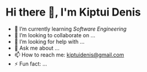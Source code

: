 # Hi there 👋, I'm Kiptui Denis


- 🌱 I’m currently learning *Software Engineering*
- 👯 I’m looking to collaborate on ...
- 🤔 I’m looking for help with ...
- 💬 Ask me about ...
- 📫 How to reach me: kiptuidenis@gmail.com
- ⚡ Fun fact: ...

